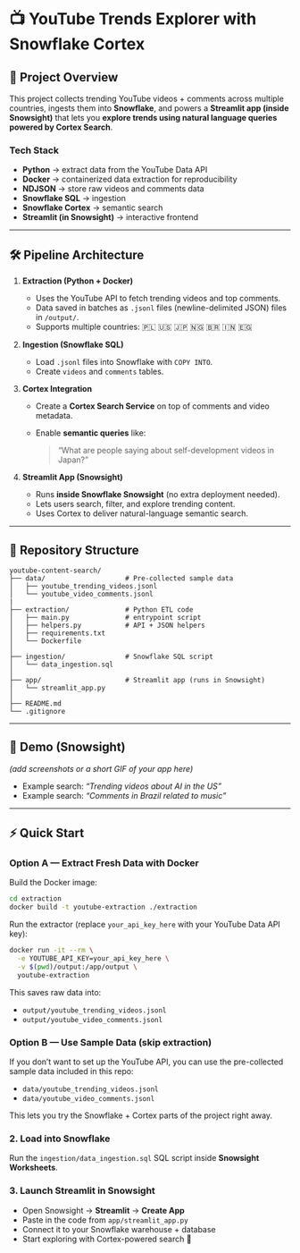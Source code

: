 # 📺 YouTube Trends Explorer with Snowflake Cortex

## 🚀 Project Overview

This project collects trending YouTube videos + comments across multiple countries, ingests them into **Snowflake**, and powers a **Streamlit app (inside Snowsight)** that lets you **explore trends using natural language queries powered by Cortex Search**.

### Tech Stack

* **Python** → extract data from the YouTube Data API
* **Docker** → containerized data extraction for reproducibility
* **NDJSON** → store raw videos and comments data
* **Snowflake SQL** → ingestion
* **Snowflake Cortex** → semantic search
* **Streamlit (in Snowsight)** → interactive frontend

---

## 🛠️ Pipeline Architecture

1. **Extraction (Python + Docker)**

   * Uses the YouTube API to fetch trending videos and top comments.
   * Data saved in batches as `.jsonl` files (newline-delimited JSON) files in `/output/`.
   * Supports multiple countries: 🇵🇱 🇺🇸 🇯🇵 🇳🇬 🇧🇷 🇮🇳 🇪🇬

2. **Ingestion (Snowflake SQL)**

   * Load `.jsonl` files into Snowflake with `COPY INTO`.
   * Create `videos` and `comments` tables.

3. **Cortex Integration**

   * Create a **Cortex Search Service** on top of comments and video metadata.
   * Enable **semantic queries** like:

     > “What are people saying about self-development videos in Japan?”

4. **Streamlit App (Snowsight)**

   * Runs **inside Snowflake Snowsight** (no extra deployment needed).
   * Lets users search, filter, and explore trending content.
   * Uses Cortex to deliver natural-language semantic search.

---

## 📂 Repository Structure

```
youtube-content-search/
├── data/                    # Pre-collected sample data
│   ├── youtube_trending_videos.jsonl
│   └── youtube_video_comments.jsonl
|
├── extraction/              # Python ETL code
│   ├── main.py              # entrypoint script
│   ├── helpers.py           # API + JSON helpers
│   ├── requirements.txt
│   └── Dockerfile           
│
├── ingestion/               # Snowflake SQL script
│   └── data_ingestion.sql
│
├── app/                     # Streamlit app (runs in Snowsight)
│   └── streamlit_app.py
│
├── README.md
└── .gitignore
```

---

## 📸 Demo (Snowsight)

*(add screenshots or a short GIF of your app here)*

* Example search: *“Trending videos about AI in the US”*
* Example search: *“Comments in Brazil related to music”*

---

## ⚡️ Quick Start

### Option A — Extract Fresh Data with Docker

Build the Docker image:

```bash
cd extraction
docker build -t youtube-extraction ./extraction
```

Run the extractor (replace `your_api_key_here` with your YouTube Data API key):

```bash
docker run -it --rm \
  -e YOUTUBE_API_KEY=your_api_key_here \
  -v $(pwd)/output:/app/output \
  youtube-extraction
```

This saves raw data into:

* `output/youtube_trending_videos.jsonl`
* `output/youtube_video_comments.jsonl`

### Option B — Use Sample Data (skip extraction)

If you don’t want to set up the YouTube API, you can use the pre-collected sample data included in this repo:

- `data/youtube_trending_videos.jsonl`
- `data/youtube_video_comments.jsonl`

This lets you try the Snowflake + Cortex parts of the project right away.

### 2. Load into Snowflake

Run the `ingestion/data_ingestion.sql` SQL script inside **Snowsight Worksheets**.

### 3. Launch Streamlit in Snowsight

* Open Snowsight → **Streamlit** → **Create App**
* Paste in the code from `app/streamlit_app.py`
* Connect it to your Snowflake warehouse + database
* Start exploring with Cortex-powered search 🎉
